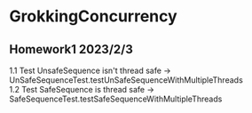 # GrokkingConcurrency
## Homework1 2023/2/3
1.1 Test UnsafeSequence isn't thread safe -> UnSafeSequenceTest.testUnSafeSequenceWithMultipleThreads<br/>
1.2 Test SafeSequence is thread safe -> SafeSequenceTest.testSafeSequenceWithMultipleThreads<br/>
